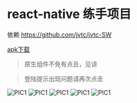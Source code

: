 # react-native 练手项目

依赖 https://github.com/jvtc/jvtc-SW

[apk下载](https://github.com/jvtc/jvtc_stuwork/releases)

> 原生组件不免有点丑，见谅

> 登陆提示出现问题请再次点击 

![PIC1](./showimg/1.gif)
![PIC1](./showimg/2.gif)
![PIC1](./showimg/3.gif)
![PIC1](./showimg/4.gif)
![PIC1](./showimg/5.gif)

